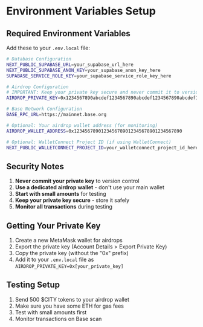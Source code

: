 # Environment Variables Setup

## Required Environment Variables

Add these to your `.env.local` file:

```bash
# Database Configuration
NEXT_PUBLIC_SUPABASE_URL=your_supabase_url_here
NEXT_PUBLIC_SUPABASE_ANON_KEY=your_supabase_anon_key_here
SUPABASE_SERVICE_ROLE_KEY=your_supabase_service_role_key_here

# Airdrop Configuration
# IMPORTANT: Keep your private key secure and never commit it to version control
AIRDROP_PRIVATE_KEY=0x1234567890abcdef1234567890abcdef1234567890abcdef1234567890abcdef

# Base Network Configuration
BASE_RPC_URL=https://mainnet.base.org

# Optional: Your airdrop wallet address (for monitoring)
AIRDROP_WALLET_ADDRESS=0x1234567890123456789012345678901234567890

# Optional: WalletConnect Project ID (if using WalletConnect)
NEXT_PUBLIC_WALLETCONNECT_PROJECT_ID=your_walletconnect_project_id_here
```

## Security Notes

1. **Never commit your private key** to version control
2. **Use a dedicated airdrop wallet** - don't use your main wallet
3. **Start with small amounts** for testing
4. **Keep your private key secure** - store it safely
5. **Monitor all transactions** during testing

## Getting Your Private Key

1. Create a new MetaMask wallet for airdrops
2. Export the private key (Account Details > Export Private Key)
3. Copy the private key (without the "0x" prefix)
4. Add it to your `.env.local` file as `AIRDROP_PRIVATE_KEY=0x[your_private_key]`

## Testing Setup

1. Send 500 $CITY tokens to your airdrop wallet
2. Make sure you have some ETH for gas fees
3. Test with small amounts first
4. Monitor transactions on Base scan 